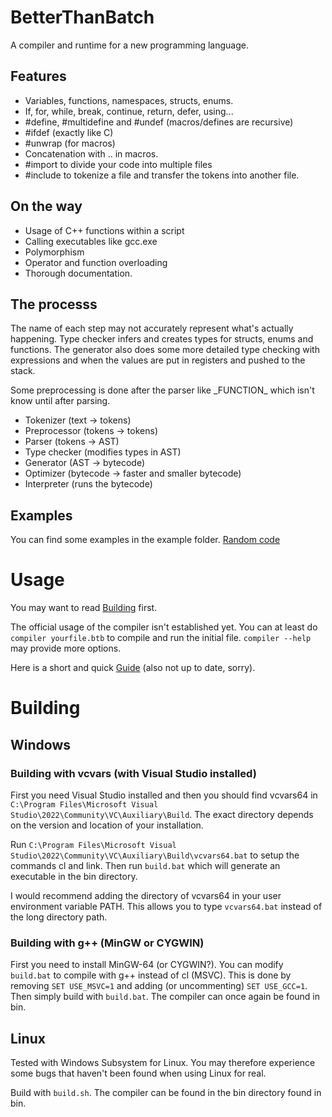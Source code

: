 # BetterThanBatch
A compiler and runtime for a new programming language.

## Features
- Variables, functions, namespaces, structs, enums.
- If, for, while, break, continue, return, defer, using...
- #define, #multidefine and #undef (macros/defines are recursive)
- #ifdef (exactly like C)
- #unwrap (for macros)
- Concatenation with .. in macros.
- #import to divide your code into multiple files
- #include to tokenize a file and transfer the tokens into another file.

## On the way
- Usage of C++ functions within a script
- Calling executables like gcc.exe
- Polymorphism
- Operator and function overloading
- Thorough documentation.

## The processs
The name of each step may not accurately represent what's
actually happening. Type checker infers and creates types for
structs, enums and functions. The generator also does some
more detailed type checking with expressions and when the
values are put in registers and pushed to the stack.

Some preprocessing is done after the parser like
\_FUNCTION\_ which isn't know until after parsing.

- Tokenizer     (text -> tokens)
- Preprocessor  (tokens -> tokens)
- Parser        (tokens -> AST)
- Type checker  (modifies types in AST)
- Generator     (AST -> bytecode)
- Optimizer     (bytecode -> faster and smaller bytecode)
- Interpreter   (runs the bytecode)

## Examples
You can find some examples in the example folder.
[Random code](examples/ast.btb)

# Usage
You may want to read [Building](#building) first.

The official usage of the compiler isn't established yet.
You can at least do `compiler yourfile.btb` to compile and run the initial file.
`compiler --help` may provide more options.

Here is a short and quick [Guide](docs/guide.md) (also not up to date, sorry).

# Building
## Windows
### Building with vcvars (with Visual Studio installed)
First you need Visual Studio installed and then you should
find vcvars64 in `C:\Program Files\Microsoft Visual Studio\2022\Community\VC\Auxiliary\Build`.
The exact directory depends on the version and location of your installation.

Run `C:\Program Files\Microsoft Visual Studio\2022\Community\VC\Auxiliary\Build\vcvars64.bat`
to setup the commands cl and link.
Then run `build.bat` which will generate an executable in the bin directory.

I would recommend adding the directory of vcvars64 in your user environment variable PATH.
This allows you to type `vcvars64.bat` instead of the long directory path.

### Building with g++ (MinGW or CYGWIN)
First you need to install MinGW-64 (or CYGWIN?).
You can modify `build.bat` to compile with g++ instead of cl (MSVC).
This is done by removing `SET USE_MSVC=1` and adding (or uncommenting) `SET USE_GCC=1`.
Then simply build with `build.bat`. The compiler can once again be found in bin.

## Linux
Tested with Windows Subsystem for Linux. You may therefore experience
some bugs that haven't been found when using Linux for real.

Build with `build.sh`. The compiler can be found in the bin directory found in bin.
